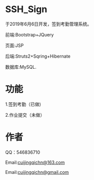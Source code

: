 # SSH_Sign

于2019年6月6日开发，签到考勤管理系统。

前端:Bootstrap+JQuery

页面:JSP

后端:Struts2+Sqring+Hibernate

数据库:MySQL.

# 功能

1.签到考勤（已做)

2.作业提交（未做）

# 作者

QQ：546836710

Email:cuijingqichn@163.com

Email:cuijingqichn@gmail.com
